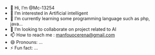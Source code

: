 - 👋 Hi, I’m @Mc-13254
- 👀 I’m interested in Artificial intelligent 
- 🌱 I’m currently learning some programming language such as php, java...
- 💞️ I’m looking to collaborate on project related to AI
- 📫 How to reach me : manfouocerena@gmail.com 
- 😄 Pronouns: ...
- ⚡ Fun fact: ...

<!---
Mc-13254/Mc-13254 is a ✨ special ✨ repository because its `README.md` (this file) appears on your GitHub profile.
You can click the Preview link to take a look at your changes.
--->
